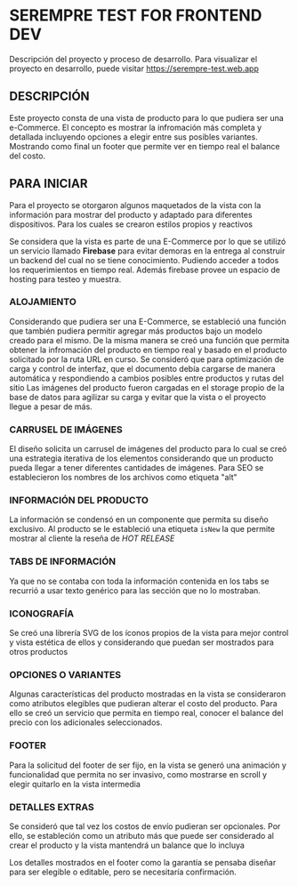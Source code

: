 # SEREMPRE TEST FOR FRONTEND DEV
Descripción del proyecto y proceso de desarrollo.
Para visualizar el proyecto en desarrollo, puede visitar https://serempre-test.web.app

## DESCRIPCIÓN
Este proyecto consta de una vista de producto para lo que pudiera ser una e-Commerce. El concepto es mostrar la infromación más completa y detallada incluyendo opciones a elegir entre sus posibles variantes. Mostrando como final un footer que permite ver en tiempo real el balance del costo.

## PARA INICIAR
Para el proyecto se otorgaron algunos maquetados de la vista con la información para mostrar del producto y adaptado para diferentes dispositivos. Para los cuales se crearon estilos propios y reactivos

Se considera que la vista es parte de una E-Commerce por lo que se utilizó un servicio llamado **Firebase** para evitar demoras en la entrega al construir un backend del cual no se tiene conocimiento. Pudiendo acceder a todos los requerimientos en tiempo real. Además firebase provee un espacio de hosting para testeo y muestra.

### ALOJAMIENTO
Considerando que pudiera ser una E-Commerce, se estableció una función que también pudiera permitir agregar más productos bajo un modelo creado para el mismo.
De la misma manera se creó una función que permita obtener la infromación del producto en tiempo real y basado en el producto solicitado por la ruta URL en curso.
Se consideró que para optimización de carga y control de interfaz, que el documento debía cargarse de manera automática y respondiendo a cambios posibles entre productos y rutas del sitio
Las imágenes del producto fueron cargadas en el storage propio de la base de datos para agilizar su carga y evitar que la vista o el proyecto llegue a pesar de más.

### CARRUSEL DE IMÁGENES
El diseño solicita un carrusel de imágenes del producto para lo cual se creó una estrategia iterativa de los elementos considerando que un producto pueda llegar a tener diferentes cantidades de imágenes. Para SEO se establecieron los nombres de los archivos como etiqueta "alt"

### INFORMACIÓN DEL PRODUCTO
La información se condensó en un componente que permita su diseño exclusivo. Al producto se le estableció una etiqueta `isNew` la que permite mostrar al cliente la reseña de *HOT RELEASE*

### TABS DE INFORMACIÓN
Ya que no se contaba con toda la información contenida en los tabs se recurrió a usar texto genérico para las sección que no lo mostraban.

### ICONOGRAFÍA
Se creó una librería SVG de los íconos propios de la vista para mejor control y vista estética de ellos y considerando que puedan ser mostrados para otros productos

### OPCIONES O VARIANTES
Algunas características del producto mostradas en la vista se consideraron como atributos elegibles que pudieran alterar el costo del producto. 
Para ello se creó un servicio que permita en tiempo real, conocer el balance del precio con los adicionales seleccionados.

### FOOTER
Para la solicitud del footer de ser fijo, en la vista se generó una animación y funcionalidad que permita no ser invasivo, como mostrarse en scroll y elegir quitarlo en la vista intermedia

### DETALLES EXTRAS
Se consideró que tal vez los costos de envío pudieran ser opcionales. Por ello, se estableción como un atributo más que puede ser considerado al crear el producto y la vista mantendrá un balance que lo incluya

Los detalles mostrados en el footer como la garantía se pensaba diseñar para ser elegible o editable, pero se necesitaría confirmación.
